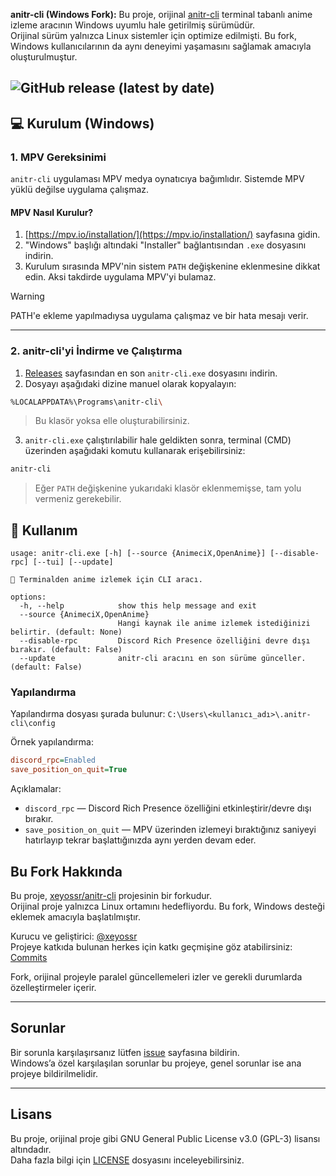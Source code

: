 <!--div align="center">
  <h1>Önizleme</h1>
</div>

[preview.mp4](https://github.com/user-attachments/assets/199d940e-14c6-468c-9120-496185ab2217)

<p>
  <img src="assets/discord_rpc_preview.png"/>
</p>
-->

**anitr-cli (Windows Fork):** Bu proje, orijinal [anitr-cli](https://github.com/xeyossr/anitr-cli) terminal tabanlı anime izleme aracının Windows uyumlu hale getirilmiş sürümüdür.  
Orijinal sürüm yalnızca Linux sistemler için optimize edilmişti. Bu fork, Windows kullanıcılarının da aynı deneyimi yaşamasını sağlamak amacıyla oluşturulmuştur.

## ![GitHub release (latest by date)](https://img.shields.io/github/v/release/mstsecurity/anitr-cli-windows?style=for-the-badge&display_name=release&include_prereleases)

## 💻 Kurulum (Windows)

### 1. MPV Gereksinimi

`anitr-cli` uygulaması MPV medya oynatıcıya bağımlıdır. Sistemde MPV yüklü değilse uygulama çalışmaz.

#### MPV Nasıl Kurulur?

1. [https://mpv.io/installation/](https://mpv.io/installation/) sayfasına gidin.
2. "Windows" başlığı altındaki "Installer" bağlantısından `.exe` dosyasını indirin.
3. Kurulum sırasında MPV'nin sistem `PATH` değişkenine eklenmesine dikkat edin. Aksi takdirde uygulama MPV'yi bulamaz.

> [!WARNING]
> PATH'e ekleme yapılmadıysa uygulama çalışmaz ve bir hata mesajı verir.

---

### 2. anitr-cli'yi İndirme ve Çalıştırma

1. [Releases](https://github.com/mstsecurity/anitr-cli-windows/releases) sayfasından en son `anitr-cli.exe` dosyasını indirin.
2. Dosyayı aşağıdaki dizine manuel olarak kopyalayın:

```bash
%LOCALAPPDATA%\Programs\anitr-cli\
```

> Bu klasör yoksa elle oluşturabilirsiniz.

3. `anitr-cli.exe` çalıştırılabilir hale geldikten sonra, terminal (CMD) üzerinden aşağıdaki komutu kullanarak erişebilirsiniz:

```bash
anitr-cli
```

> Eğer `PATH` değişkenine yukarıdaki klasör eklenmemişse, tam yolu vermeniz gerekebilir.

## 👾 Kullanım

```
usage: anitr-cli.exe [-h] [--source {AnimeciX,OpenAnime}] [--disable-rpc] [--tui] [--update]

💫 Terminalden anime izlemek için CLI aracı.

options:
  -h, --help            show this help message and exit
  --source {AnimeciX,OpenAnime}
                        Hangi kaynak ile anime izlemek istediğinizi belirtir. (default: None)
  --disable-rpc         Discord Rich Presence özelliğini devre dışı bırakır. (default: False)
  --update              anitr-cli aracını en son sürüme günceller. (default: False)
```

### Yapılandırma

Yapılandırma dosyası şurada bulunur:
`C:\Users\<kullanıcı_adı>\.anitr-cli\config`

Örnek yapılandırma:

```ini
discord_rpc=Enabled
save_position_on_quit=True
```

Açıklamalar:

- `discord_rpc` — Discord Rich Presence özelliğini etkinleştirir/devre dışı bırakır.
- `save_position_on_quit` — MPV üzerinden izlemeyi bıraktığınız saniyeyi hatırlayıp tekrar başlattığınızda aynı yerden devam eder.

## Bu Fork Hakkında

Bu proje, [xeyossr/anitr-cli](https://github.com/xeyossr/anitr-cli) projesinin bir forkudur.  
Orijinal proje yalnızca Linux ortamını hedefliyordu. Bu fork, Windows desteği eklemek amacıyla başlatılmıştır.

Kurucu ve geliştirici: [@xeyossr](https://github.com/xeyossr)  
Projeye katkıda bulunan herkes için katkı geçmişine göz atabilirsiniz: [Commits](https://github.com/mstsecurity/anitr-cli-windows/commits)

Fork, orijinal projeyle paralel güncellemeleri izler ve gerekli durumlarda özelleştirmeler içerir.

---

## Sorunlar

Bir sorunla karşılaşırsanız lütfen [issue](https://github.com/mstsecurity/anitr-cli-windows/issues) sayfasına bildirin.  
Windows’a özel karşılaşılan sorunlar bu projeye, genel sorunlar ise ana projeye bildirilmelidir.

---

## Lisans

Bu proje, orijinal proje gibi GNU General Public License v3.0 (GPL-3) lisansı altındadır.  
Daha fazla bilgi için [LICENSE](LICENSE) dosyasını inceleyebilirsiniz.
